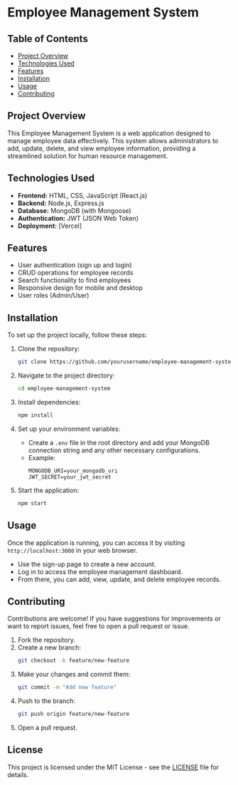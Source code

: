 # Employee Management System

## Table of Contents
- [Project Overview](#project-overview)
- [Technologies Used](#technologies-used)
- [Features](#features)
- [Installation](#installation)
- [Usage](#usage)
- [Contributing](#contributing)

## Project Overview
This Employee Management System is a web application designed to manage employee data effectively. This system allows administrators to add, update, delete, and view employee information, providing a streamlined solution for human resource management.

## Technologies Used
- **Frontend:** HTML, CSS, JavaScript (React.js)
- **Backend:** Node.js, Express.js
- **Database:** MongoDB (with Mongoose)
- **Authentication:** JWT (JSON Web Token)
- **Deployment:** [Vercel]

## Features
- User authentication (sign up and login)
- CRUD operations for employee records
- Search functionality to find employees
- Responsive design for mobile and desktop
- User roles (Admin/User)

## Installation
To set up the project locally, follow these steps:

1. Clone the repository:
   ```bash
   git clone https://github.com/yourusername/employee-management-system.git
   ```

2. Navigate to the project directory:
   ```bash
   cd employee-management-system
   ```

3. Install dependencies:
   ```bash
   npm install
   ```

4. Set up your environment variables:
   - Create a `.env` file in the root directory and add your MongoDB connection string and any other necessary configurations.
   - Example:
     ```
     MONGODB_URI=your_mongodb_uri
     JWT_SECRET=your_jwt_secret
     ```

5. Start the application:
   ```bash
   npm start
   ```

## Usage
Once the application is running, you can access it by visiting `http://localhost:3000` in your web browser. 
- Use the sign-up page to create a new account.
- Log in to access the employee management dashboard.
- From there, you can add, view, update, and delete employee records.

## Contributing
Contributions are welcome! If you have suggestions for improvements or want to report issues, feel free to open a pull request or issue.

1. Fork the repository.
2. Create a new branch:
   ```bash
   git checkout -b feature/new-feature
   ```
3. Make your changes and commit them:
   ```bash
   git commit -m "Add new feature"
   ```
4. Push to the branch:
   ```bash
   git push origin feature/new-feature
   ```
5. Open a pull request.

## License
This project is licensed under the MIT License - see the [LICENSE](LICENSE) file for details.

